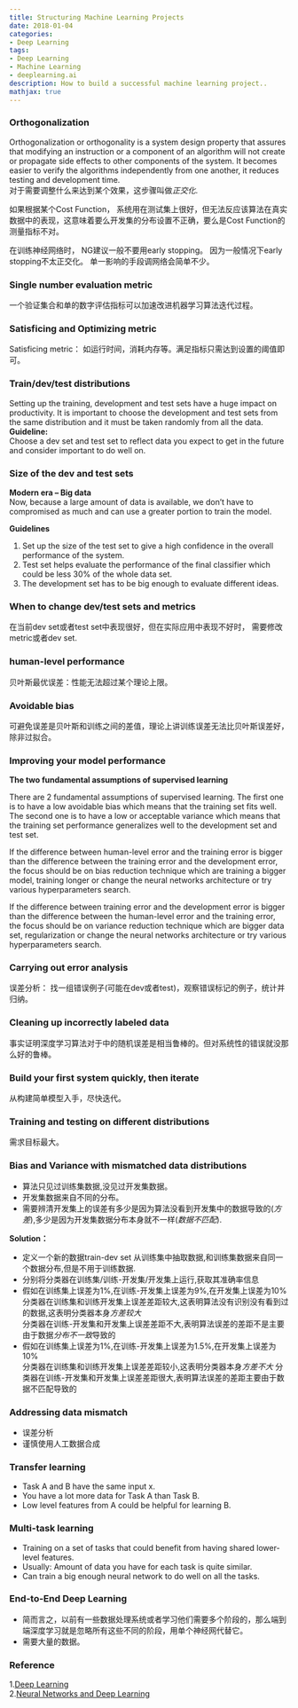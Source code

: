 ```yaml
---
title: Structuring Machine Learning Projects
date: 2018-01-04
categories:
- Deep Learning
tags: 
- Deep Learning
- Machine Learning 
- deeplearning.ai
description: How to build a successful machine learning project..
mathjax: true
---
```

### Orthogonalization  

Orthogonalization or orthogonality is a system design property that assures that modifying an instruction or a component of an algorithm will not create or propagate side effects to other components of the system. It becomes easier to verify the algorithms independently from one another, it reduces testing and development time.  
对于需要调整什么来达到某个效果，这步骤叫做*正交化*.  

如果根据某个Cost Function， 系统用在测试集上很好，但无法反应该算法在真实数据中的表现，这意味着要么开发集的分布设置不正确，要么是Cost Function的测量指标不对。  

在训练神经网络时， NG建议一般不要用early stopping。 因为一般情况下early stopping不太正交化。 单一影响的手段调网络会简单不少。

### Single number evaluation metric  
一个验证集合和单的数字评估指标可以加速改进机器学习算法迭代过程。  

### Satisficing and Optimizing metric  
Satisficing metric： 如运行时间，消耗内存等。满足指标只需达到设置的阈值即可。  

### Train/dev/test distributions  
Setting up the training, development and test sets have a huge impact on productivity. It is important to choose the development and test sets from the same distribution and it must be taken randomly from all the data.  
**Guideline:**  
Choose a dev set and test set to reflect data you expect to get in the future and consider important to do well on.  

### Size of the dev and test sets  
**Modern era – Big data**  
Now, because a large amount of data is available, we don’t have to compromised as much and can use a greater portion to train the model.  

**Guidelines**
1. Set up the size of the test set to give a high confidence in the overall performance of the system.
1. Test set helps evaluate the performance of the final classifier which could be less 30% of the whole data set.
1. The development set has to be big enough to evaluate different ideas.

### When to change dev/test sets and metrics  
在当前dev set或者test set中表现很好，但在实际应用中表现不好时， 需要修改metric或者dev set.  

### human-level performance  
贝叶斯最优误差：性能无法超过某个理论上限。  

### Avoidable bias
可避免误差是贝叶斯和训练之间的差值，理论上讲训练误差无法比贝叶斯误差好，除非过拟合。  

### Improving your model performance  
**The two fundamental assumptions of supervised learning**  

There are 2 fundamental assumptions of supervised learning. The first one is to have a low avoidable bias which means that the training set fits well. The second one is to have a low or acceptable variance which means that the training set performance generalizes well to the development set and test set.  

If the difference between human-level error and the training error is bigger than the difference between the training error and the development error, the focus should be on bias reduction technique which are training a bigger model, training longer or change the neural networks architecture or try various hyperparameters search.  

If the difference between training error and the development error is bigger than the difference between the human-level error and the training error, the focus should be on variance reduction technique which are bigger data set, regularization or change the neural networks architecture or try various hyperparameters search.

### Carrying out error analysis  
误差分析： 找一组错误例子(可能在dev或者test)，观察错误标记的例子，统计并归纳。  

### Cleaning up incorrectly labeled data  
事实证明深度学习算法对于中的随机误差是相当鲁棒的。但对系统性的错误就没那么好的鲁棒。  

### Build your first system quickly, then iterate  
从构建简单模型入手，尽快迭代。  

### Training and testing on different distributions  
需求目标最大。  

### Bias and Variance with mismatched data distributions  
- 算法只见过训练集数据,没见过开发集数据。  
- 开发集数据来自不同的分布。    
- 需要辨清开发集上的误差有多少是因为算法没看到开发集中的数据导致的(*方差*),多少是因为开发集数据分布本身就不一样(*数据不匹配*).  

**Solution：**
- 定义一个新的数据train-dev set 从训练集中抽取数据,和训练集数据来自同一个数据分布,但是不用于训练数据.  
- 分别将分类器在训练集/训练-开发集/开发集上运行,获取其准确率信息  
- 假如在训练集上误差为1%,在训练-开发集上误差为9%,在开发集上误差为10%  
分类器在训练集和训练开发集上误差差距较大,这表明算法没有识别没有看到过的数据,这表明分类器本身*方差较大*  
分类器在训练-开发集和开发集上误差差距不大,表明算法误差的差距不是主要由于数据*分布不一致*导致的  
- 假如在训练集上误差为1%,在训练-开发集上误差为1.5%,在开发集上误差为10%  
分类器在训练集和训练开发集上误差差距较小,这表明分类器本身*方差不大*
分类器在训练-开发集和开发集上误差差距很大,表明算法误差的差距主要由于<font face="黑体">数据不匹配</font>导致的  

### Addressing data mismatch  
- 误差分析  
- 谨慎使用人工数据合成  

### Transfer learning  
- Task A and B have the same input x.  
- You have a lot more data for Task A than Task B.  
- Low level features from A could be helpful for learning B.  

### Multi-task learning  
- Training on a set of tasks that could benefit from having shared lower-level features.  
- Usually: Amount of data you have for each task is quite similar.  
- Can train a big enough neural network to do well on all the tasks.  

### End-to-End Deep Learning  
- 简而言之，以前有一些数据处理系统或者学习他们需要多个阶段的，那么端到端深度学习就是忽略所有这些不同的阶段，用单个神经网代替它。  
- 需要大量的数据。  

### Reference
1.[Deep Learning](https://www.deeplearning.ai/)  
2.[Neural Networks and Deep Learning](https://www.coursera.org/learn/neural-networks-deep-learning/) 
